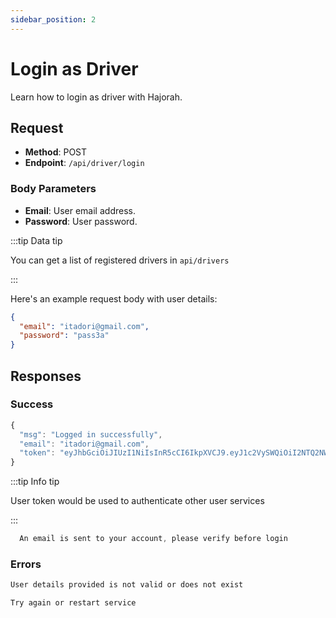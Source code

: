```yaml
---
sidebar_position: 2
---
```


# Login as Driver

Learn how to login as driver with Hajorah.

## Request

- **Method**: POST
- **Endpoint**: `/api/driver/login`

### Body Parameters

- **Email**: User email address.
- **Password**: User password.

:::tip Data tip

You can get a list of registered drivers in `api/drivers`

:::

Here's an example request body with user details:

```json
{
  "email": "itadori@gmail.com",
  "password": "pass3a"
}
```
## Responses
### Success

```jsx title="code 200:  success"
{
  "msg": "Logged in successfully",
  "email": "itadori@gmail.com",
  "token": "eyJhbGciOiJIUzI1NiIsInR5cCI6IkpXVCJ9.eyJ1c2VySWQiOiI2NTQ2NWE1YTdlYjFiYmU4ZDMyYjI1ZDciLCJlbWFpbCI6InJvcm9ub2FAZ21haWwuY29tIiwiaWF0IjoxNjk5MTA5NDg2LCJleHAiOjE2OTkxOTU4ODZ9.axRUZ4Rw_9J5WqXvDSI8lC6E5oX-_Kw9SPghDLLGKH4"
}
```

:::tip Info tip

User token would be used to authenticate other user services

:::

```jsx title="code 201:  Unverified account"
  An email is sent to your account, please verify before login
```


### Errors

```jsx title="code 404:  Not found"
User details provided is not valid or does not exist
```

```jsx title="code 500:  Internal Server Error"
Try again or restart service
```

